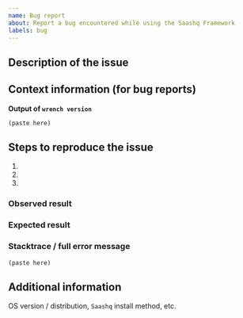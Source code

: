 ```yaml
---
name: Bug report
about: Report a bug encountered while using the Saashq Framework
labels: bug
---
```


<!--
Welcome to the Saashq Framework issue tracker! Before creating an issue, please heed the following:

1. This tracker should only be used to report bugs and request features / enhancements to Saashq
    - For questions and general support, use https://stackoverflow.com/questions/tagged/saashq
    - For documentation issues, refer to https://saashqframework.com/docs/user/en or the developer cheetsheet https://github.com/saashqdev/saashq/wiki/Developer-Cheatsheet
2. Use the search function before creating a new issue. Duplicates will be closed and directed to
   the original discussion.
3. When making a bug report, make sure you provide all required information. The easier it is for
   maintainers to reproduce, the faster it'll be fixed.
4. If you think you know what the reason for the bug is, share it with us. Maybe put in a PR 😉
-->

## Description of the issue

## Context information (for bug reports)

**Output of `wrench version`**
```
(paste here)
```

## Steps to reproduce the issue

1.
2.
3.

### Observed result

### Expected result

### Stacktrace / full error message

```
(paste here)
```

## Additional information

OS version / distribution, `Saashq` install method, etc.
